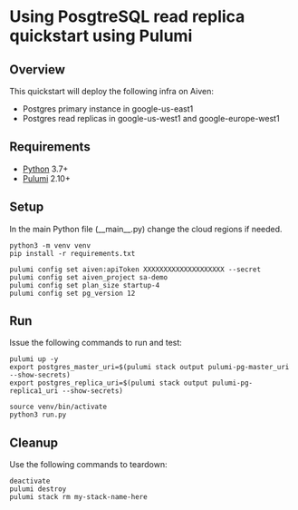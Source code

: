 # Using PosgtreSQL read replica quickstart using Pulumi

## Overview
This quickstart will deploy the following infra on Aiven:
- Postgres primary instance in google-us-east1
- Postgres read replicas in google-us-west1 and google-europe-west1

## Requirements
- [Python](https://www.python.org/downloads/) 3.7+
- [Pulumi](https://www.pulumi.com/docs/get-started/install/) 2.10+

## Setup
In the main Python file (\_\_main\_\_.py) change the cloud regions if needed.

```shell
python3 -m venv venv
pip install -r requirements.txt

pulumi config set aiven:apiToken XXXXXXXXXXXXXXXXXXXX --secret
pulumi config set aiven_project sa-demo
pulumi config set plan_size startup-4
pulumi config set pg_version 12
```

## Run
Issue the following commands to run and test:

```shell
pulumi up -y
export postgres_master_uri=$(pulumi stack output pulumi-pg-master_uri --show-secrets)
export postgres_replica_uri=$(pulumi stack output pulumi-pg-replica1_uri --show-secrets)

source venv/bin/activate
python3 run.py
```

## Cleanup
Use the following commands to teardown:

```shell
deactivate
pulumi destroy
pulumi stack rm my-stack-name-here
```
